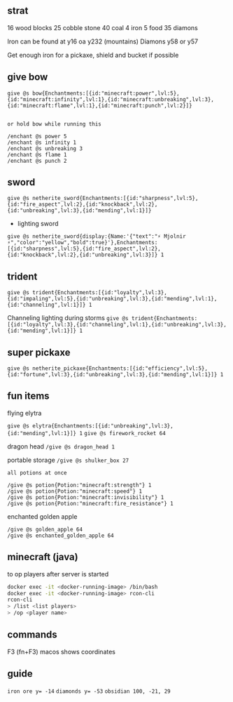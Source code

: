 ## strat

16 wood blocks
25 cobble stone
40 coal
4 iron
5 food
35 diamons

Iron can be found at y16 oa y232 (mountains)
Diamons y58 or y57

Get enough iron for a pickaxe, shield and bucket if possible

## give bow

```
give @s bow{Enchantments:[{id:"minecraft:power",lvl:5},{id:"minecraft:infinity",lvl:1},{id:"minecraft:unbreaking",lvl:3},{id:"minecraft:flame",lvl:1},{id:"minecraft:punch",lvl:2}]}


or hold bow while running this

/enchant @s power 5
/enchant @s infinity 1
/enchant @s unbreaking 3
/enchant @s flame 1
/enchant @s punch 2
```

## sword

`give @s netherite_sword{Enchantments:[{id:"sharpness",lvl:5},{id:"fire_aspect",lvl:2},{id:"knockback",lvl:2},{id:"unbreaking",lvl:3},{id:"mending",lvl:1}]}`

- lighting sword

`give @s netherite_sword{display:{Name:'{"text":"⚡ Mjolnir ⚡","color":"yellow","bold":true}'},Enchantments:[{id:"sharpness",lvl:5},{id:"fire_aspect",lvl:2},{id:"knockback",lvl:2},{id:"unbreaking",lvl:3}]} 1`

## trident

`give @s trident{Enchantments:[{id:"loyalty",lvl:3},{id:"impaling",lvl:5},{id:"unbreaking",lvl:3},{id:"mending",lvl:1},{id:"channeling",lvl:1}]} 1`

Channeling lighting during storms
`give @s trident{Enchantments:[{id:"loyalty",lvl:3},{id:"channeling",lvl:1},{id:"unbreaking",lvl:3},{id:"mending",lvl:1}]} 1`

## super pickaxe

`give @s netherite_pickaxe{Enchantments:[{id:"efficiency",lvl:5},{id:"fortune",lvl:3},{id:"unbreaking",lvl:3},{id:"mending",lvl:1}]} 1`

## fun items

flying elytra

`give @s elytra{Enchantments:[{id:"unbreaking",lvl:3},{id:"mending",lvl:1}]} 1`
`give @s firework_rocket 64`

dragon head
`/give @s dragon_head 1`

portable storage
`/give @s shulker_box 27`

```
all potions at once

/give @s potion{Potion:"minecraft:strength"} 1
/give @s potion{Potion:"minecraft:speed"} 1
/give @s potion{Potion:"minecraft:invisibility"} 1
/give @s potion{Potion:"minecraft:fire_resistance"} 1
```

enchanted golden apple

```
/give @s golden_apple 64
/give @s enchanted_golden_apple 64
```

## minecraft (java)

to op players after server is started

```sh
docker exec -it <docker-running-image> /bin/bash
docker exec -it <docker-running-image> rcon-cli
rcon-cli
> /list <list players>
> /op <player name>
```

## commands

F3 (fn+F3) macos shows coordinates

## guide

`iron ore y= -14`
`diamonds y= -53`
`obsidian 100, -21, 29`

